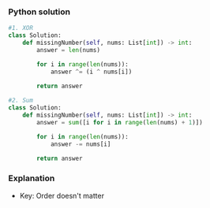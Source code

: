 ### Python solution
```python
#1. XOR
class Solution:
    def missingNumber(self, nums: List[int]) -> int:
        answer = len(nums)

        for i in range(len(nums)):
            answer ^= (i ^ nums[i])

        return answer
        
#2. Sum
class Solution:
    def missingNumber(self, nums: List[int]) -> int:
        answer = sum([i for i in range(len(nums) + 1)])

        for i in range(len(nums)):
            answer -= nums[i]

        return answer
```

### Explanation
- Key: Order doesn't matter
